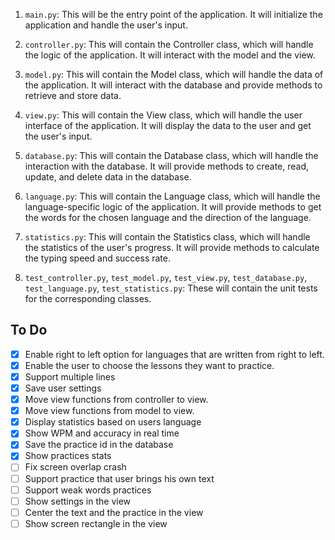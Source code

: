 
1. `main.py`: This will be the entry point of the application. It will initialize the application and handle the user's input.

2. `controller.py`: This will contain the Controller class, which will handle the logic of the application. It will interact with the model and the view.

3. `model.py`: This will contain the Model class, which will handle the data of the application. It will interact with the database and provide methods to retrieve and store data.

4. `view.py`: This will contain the View class, which will handle the user interface of the application. It will display the data to the user and get the user's input.

5. `database.py`: This will contain the Database class, which will handle the interaction with the database. It will provide methods to create, read, update, and delete data in the database.

6. `language.py`: This will contain the Language class, which will handle the language-specific logic of the application. It will provide methods to get the words for the chosen language and the direction of the language.

7. `statistics.py`: This will contain the Statistics class, which will handle the statistics of the user's progress. It will provide methods to calculate the typing speed and success rate.

8. `test_controller.py`, `test_model.py`, `test_view.py`, `test_database.py`, `test_language.py`, `test_statistics.py`: These will contain the unit tests for the corresponding classes.

## To Do

- [x] Enable right to left option for languages that are written from right to left.
- [x] Enable the user to choose the lessons they want to practice.
- [x] Support multiple lines
- [x] Save user settings
- [x] Move view functions from controller to view.
- [x] Move view functions from model to view.
- [x] Display statistics based on users language
- [x] Show WPM and accuracy in real time
- [x] Save the practice id in the database
- [x] Show practices stats
- [ ] Fix screen overlap crash
- [ ] Support practice that user brings his own text
- [ ] Support weak words practices
- [ ] Show settings in the view
- [ ] Center the text and the practice in the view
- [ ] Show screen rectangle in the view
